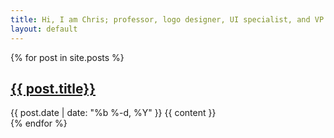 ```yaml
---
title: Hi, I am Chris; professor, logo designer, UI specialist, and VP design & dev at Sprout Studio.
layout: default
---
```


<blog>
{% for post in site.posts %}
	<article>
		<h2><a href="{{ post.url }}">{{ post.title}}</a></h2>
		<date>{{ post.date | date: "%b %-d, %Y" }}</date>
		<content>{{ content }}</content>
	</article>
{% endfor %}
</blog>
